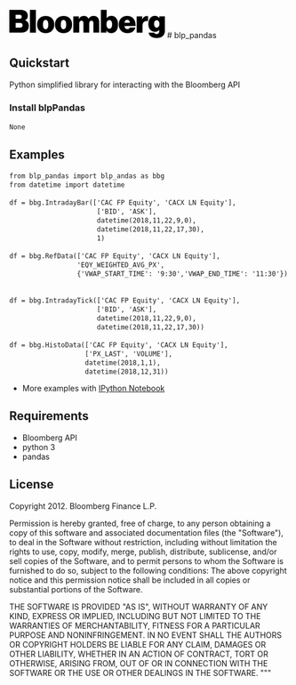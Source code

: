 ![alt text](https://github.com/teddy-ambona/blp-api-pandas-wrapper/blob/master/bloomberg_logo.png?raw=true) # blp_pandas

## Quickstart

Python simplified library for interacting with the Bloomberg API

### Install blpPandas

```
None
```


## Examples

```
from blp_pandas import blp_andas as bbg
from datetime import datetime

df = bbg.IntradayBar(['CAC FP Equity', 'CACX LN Equity'],
                      ['BID', 'ASK'],
                      datetime(2018,11,22,9,0),
                      datetime(2018,11,22,17,30),
                      1)

df = bbg.RefData(['CAC FP Equity', 'CACX LN Equity'],
                 'EQY_WEIGHTED_AVG_PX',
                 {'VWAP_START_TIME': '9:30','VWAP_END_TIME': '11:30'})


df = bbg.IntradayTick(['CAC FP Equity', 'CACX LN Equity'],
                      ['BID', 'ASK'],
                      datetime(2018,11,22,9,0),
                      datetime(2018,11,22,17,30))

df = bbg.HistoData(['CAC FP Equity', 'CACX LN Equity'],
                   ['PX_LAST', 'VOLUME'],
                   datetime(2018,1,1),
                   datetime(2018,12,31))
```

* More examples with [IPython Notebook](https://github.com/teddy-ambona/blp-api-pandas-wrapper/blob/master/blp_pandas%20examples.ipynb)

## Requirements

* Bloomberg API
* python 3
* pandas

## License
Copyright 2012. Bloomberg Finance L.P.

Permission is hereby granted, free of charge, to any person obtaining a copy
of this software and associated documentation files (the "Software"), to
deal in the Software without restriction, including without limitation the
rights to use, copy, modify, merge, publish, distribute, sublicense, and/or
sell copies of the Software, and to permit persons to whom the Software is
furnished to do so, subject to the following conditions:  The above
copyright notice and this permission notice shall be included in all copies
or substantial portions of the Software.

THE SOFTWARE IS PROVIDED "AS IS", WITHOUT WARRANTY OF ANY KIND, EXPRESS OR
IMPLIED, INCLUDING BUT NOT LIMITED TO THE WARRANTIES OF MERCHANTABILITY,
FITNESS FOR A PARTICULAR PURPOSE AND NONINFRINGEMENT. IN NO EVENT SHALL THE
AUTHORS OR COPYRIGHT HOLDERS BE LIABLE FOR ANY CLAIM, DAMAGES OR OTHER
LIABILITY, WHETHER IN AN ACTION OF CONTRACT, TORT OR OTHERWISE, ARISING
FROM, OUT OF OR IN CONNECTION WITH THE SOFTWARE OR THE USE OR OTHER DEALINGS
IN THE SOFTWARE.
"""
